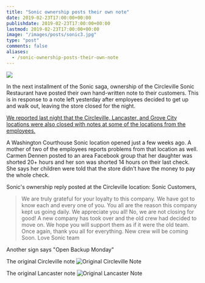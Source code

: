 ```yaml
---
title: "Sonic ownership posts their own note"
date: 2019-02-23T17:00:00+00:00
publishdate: 2019-02-23T17:00:00+00:00
lastmod: 2019-02-23T17:00:00+00:00
image: "/images/posts/sonic3.jpg"
type: "post"
comments: false
aliases:
  - /sonic-ownership-posts-their-own-note
---
```

![](/images/posts/sonic4.jpg)

In the next installment of the Sonic saga, ownership of the Circleville Sonic Restaurant have posted their own hand-written note to their customers. This is in response to a note left yesterday after employees decided to get up and walk out, leaving the store closed for the night.

[We reported last night that the Circleville, Lancaster, and Grove City locations were also closed with notes at some of the locations from the employees.](https://www.circlevilleonline.com/sonics-close-unexpectedly-in-lancaster-circleville-and-grove-city)

A Washington Courthouse Sonic location opened just a few weeks ago. A mother of two of the employees reports problems from that location as well. Carmen Dennen posted to an area Facebook group that her daughter was shorted 20+ hours and her son was shorted 14 hours on their last check. She says her children were told that the store didn't have the money to pay the whole check.

Sonic's ownership reply posted at the Circleville location:
Sonic Customers,

> We are truly grateful for your loyalty to this company. We have got to know each and every one of you. You all are the reason this company kept us going daily. We appreciate you all! No, we are not closing for good! A new company has took over and the old crew had decided to move on. We hope you will support them as if it were the old team. Once again, thank you all for everything. New crew will be coming Soon.
> Love Sonic team

Another sign says "Open Backup Monday"

The original Circleville note
![Original Circleville Note](/images/posts/sonic1.jpg)

The original Lancaster note
![Original Lancaster Note](/images/posts/sonic2.jpg)